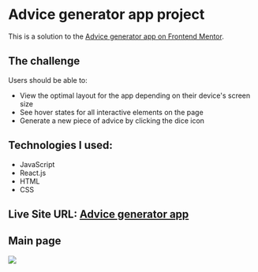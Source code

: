 # Advice generator app project

This is a solution to the [Advice generator app on Frontend Mentor](https://www.frontendmentor.io/challenges/advice-generator-app-QdUG-13db).

## The challenge

Users should be able to:

- View the optimal layout for the app depending on their device's screen size
- See hover states for all interactive elements on the page
- Generate a new piece of advice by clicking the dice icon

## Technologies I used:

- JavaScript
- React.js
- HTML
- CSS

## Live Site URL: [Advice generator app](sample.com)

## Main page

![](https://imgur.com/7W4NMKU.png)
